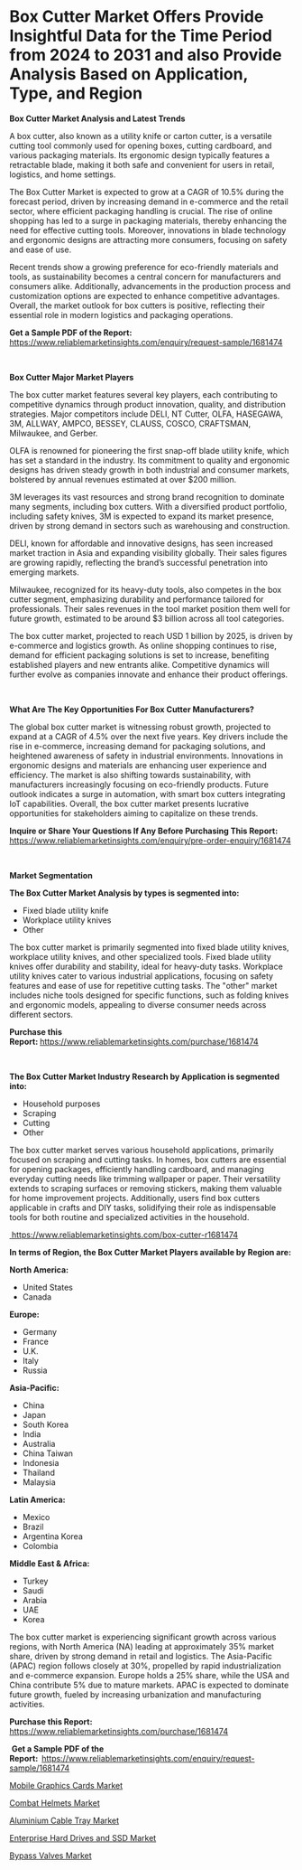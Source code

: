 <p><h1>Box Cutter Market Offers Provide Insightful Data for the Time Period from 2024 to 2031 and also Provide Analysis Based on Application, Type, and Region</h1></p><p><strong>Box Cutter Market Analysis and Latest Trends</strong></p>
<p><p>A box cutter, also known as a utility knife or carton cutter, is a versatile cutting tool commonly used for opening boxes, cutting cardboard, and various packaging materials. Its ergonomic design typically features a retractable blade, making it both safe and convenient for users in retail, logistics, and home settings.</p><p>The Box Cutter Market is expected to grow at a CAGR of 10.5% during the forecast period, driven by increasing demand in e-commerce and the retail sector, where efficient packaging handling is crucial. The rise of online shopping has led to a surge in packaging materials, thereby enhancing the need for effective cutting tools. Moreover, innovations in blade technology and ergonomic designs are attracting more consumers, focusing on safety and ease of use.</p><p>Recent trends show a growing preference for eco-friendly materials and tools, as sustainability becomes a central concern for manufacturers and consumers alike. Additionally, advancements in the production process and customization options are expected to enhance competitive advantages. Overall, the market outlook for box cutters is positive, reflecting their essential role in modern logistics and packaging operations.</p></p>
<p><strong>Get a Sample PDF of the Report:&nbsp;</strong> <a href="https://www.reliablemarketinsights.com/enquiry/request-sample/1681474?utm_campaign=1355&utm_medium=2&utm_source=Github&utm_content=ia&utm_term=01102024&utm_id=box-cutter">https://www.reliablemarketinsights.com/enquiry/request-sample/1681474</a></p>
<p>&nbsp;</p>
<p><strong>Box Cutter Major Market Players</strong></p>
<p><p>The box cutter market features several key players, each contributing to competitive dynamics through product innovation, quality, and distribution strategies. Major competitors include DELI, NT Cutter, OLFA, HASEGAWA, 3M, ALLWAY, AMPCO, BESSEY, CLAUSS, COSCO, CRAFTSMAN, Milwaukee, and Gerber.</p><p>OLFA is renowned for pioneering the first snap-off blade utility knife, which has set a standard in the industry. Its commitment to quality and ergonomic designs has driven steady growth in both industrial and consumer markets, bolstered by annual revenues estimated at over $200 million.</p><p>3M leverages its vast resources and strong brand recognition to dominate many segments, including box cutters. With a diversified product portfolio, including safety knives, 3M is expected to expand its market presence, driven by strong demand in sectors such as warehousing and construction.</p><p>DELI, known for affordable and innovative designs, has seen increased market traction in Asia and expanding visibility globally. Their sales figures are growing rapidly, reflecting the brand’s successful penetration into emerging markets.</p><p>Milwaukee, recognized for its heavy-duty tools, also competes in the box cutter segment, emphasizing durability and performance tailored for professionals. Their sales revenues in the tool market position them well for future growth, estimated to be around $3 billion across all tool categories.</p><p>The box cutter market, projected to reach USD 1 billion by 2025, is driven by e-commerce and logistics growth. As online shopping continues to rise, demand for efficient packaging solutions is set to increase, benefiting established players and new entrants alike. Competitive dynamics will further evolve as companies innovate and enhance their product offerings.</p></p>
<p>&nbsp;</p>
<p><strong>What Are The Key Opportunities For Box Cutter Manufacturers?</strong></p>
<p><p>The global box cutter market is witnessing robust growth, projected to expand at a CAGR of 4.5% over the next five years. Key drivers include the rise in e-commerce, increasing demand for packaging solutions, and heightened awareness of safety in industrial environments. Innovations in ergonomic designs and materials are enhancing user experience and efficiency. The market is also shifting towards sustainability, with manufacturers increasingly focusing on eco-friendly products. Future outlook indicates a surge in automation, with smart box cutters integrating IoT capabilities. Overall, the box cutter market presents lucrative opportunities for stakeholders aiming to capitalize on these trends.</p></p>
<p><strong>Inquire or Share Your Questions If Any Before Purchasing This Report:</strong> <a href="https://www.reliablemarketinsights.com/enquiry/pre-order-enquiry/1681474?utm_campaign=1355&utm_medium=2&utm_source=Github&utm_content=ia&utm_term=01102024&utm_id=box-cutter">https://www.reliablemarketinsights.com/enquiry/pre-order-enquiry/1681474</a></p>
<p>&nbsp;</p>
<p><strong>Market Segmentation</strong></p>
<p><strong>The Box Cutter Market Analysis by types is segmented into:</strong></p>
<p><ul><li>Fixed blade utility knife</li><li>Workplace utility knives</li><li>Other</li></ul></p>
<p><p>The box cutter market is primarily segmented into fixed blade utility knives, workplace utility knives, and other specialized tools. Fixed blade utility knives offer durability and stability, ideal for heavy-duty tasks. Workplace utility knives cater to various industrial applications, focusing on safety features and ease of use for repetitive cutting tasks. The "other" market includes niche tools designed for specific functions, such as folding knives and ergonomic models, appealing to diverse consumer needs across different sectors.</p></p>
<p><strong>Purchase this Report:&nbsp;</strong><a href="https://www.reliablemarketinsights.com/purchase/1681474?utm_campaign=1355&utm_medium=2&utm_source=Github&utm_content=ia&utm_term=01102024&utm_id=box-cutter">https://www.reliablemarketinsights.com/purchase/1681474</a></p>
<p>&nbsp;</p>
<p><strong>The Box Cutter Market Industry Research by Application is segmented into:</strong></p>
<p><ul><li>Household purposes</li><li>Scraping</li><li>Cutting</li><li>Other</li></ul></p>
<p><p>The box cutter market serves various household applications, primarily focused on scraping and cutting tasks. In homes, box cutters are essential for opening packages, efficiently handling cardboard, and managing everyday cutting needs like trimming wallpaper or paper. Their versatility extends to scraping surfaces or removing stickers, making them valuable for home improvement projects. Additionally, users find box cutters applicable in crafts and DIY tasks, solidifying their role as indispensable tools for both routine and specialized activities in the household.</p></p>
<p><a href="https://www.reliablemarketinsights.com/box-cutter-r1681474?utm_campaign=1355&utm_medium=2&utm_source=Github&utm_content=ia&utm_term=01102024&utm_id=box-cutter">&nbsp;https://www.reliablemarketinsights.com/box-cutter-r1681474</a></p>
<p><strong>In terms of Region, the Box Cutter Market Players available by Region are:</strong></p>
<p>
    <p> <strong> North America: </strong>
        <ul>
            <li>United States</li>
            <li>Canada</li>
        </ul>
        </p> 
    <p> <strong> Europe: </strong>
        <ul>
            <li>Germany</li>
            <li>France</li>
            <li>U.K.</li>
            <li>Italy</li>
            <li>Russia</li>
        </ul>
        </p> 
    <p> <strong> Asia-Pacific: </strong>
        <ul>
            <li>China</li>
            <li>Japan</li>
            <li>South Korea</li>
            <li>India</li>
            <li>Australia</li>
            <li>China Taiwan</li>
            <li>Indonesia</li>
            <li>Thailand</li>
            <li>Malaysia</li>
        </ul>
        </p> 
    <p> <strong> Latin America: </strong>
        <ul>
            <li>Mexico</li>
            <li>Brazil</li>
            <li>Argentina Korea</li>
            <li>Colombia</li>
        </ul>
        </p> 
    <p> <strong> Middle East & Africa: </strong>
        <ul>
            <li>Turkey</li>
            <li>Saudi</li>
            <li>Arabia</li>
            <li>UAE</li>
            <li>Korea</li>
        </ul>
    </p>
    </p>
<p><p>The box cutter market is experiencing significant growth across various regions, with North America (NA) leading at approximately 35% market share, driven by strong demand in retail and logistics. The Asia-Pacific (APAC) region follows closely at 30%, propelled by rapid industrialization and e-commerce expansion. Europe holds a 25% share, while the USA and China contribute 5% due to mature markets. APAC is expected to dominate future growth, fueled by increasing urbanization and manufacturing activities.</p></p>
<p><strong>Purchase this Report: </strong><a href="https://www.reliablemarketinsights.com/purchase/1681474?utm_campaign=1355&utm_medium=2&utm_source=Github&utm_content=ia&utm_term=01102024&utm_id=box-cutter">https://www.reliablemarketinsights.com/purchase/1681474</a></p>
<p>&nbsp;<strong>Get a Sample PDF of the Report:&nbsp;&nbsp;</strong><a href="https://www.reliablemarketinsights.com/enquiry/request-sample/1681474?utm_campaign=1355&utm_medium=2&utm_source=Github&utm_content=ia&utm_term=01102024&utm_id=box-cutter">https://www.reliablemarketinsights.com/enquiry/request-sample/1681474</a></p>
<p><strong></strong></p>
<p><p><a href="https://issuu.com/reportprime-2/docs/mobile-graphics-cards-market-size-2_a014a8adca7a7d?utm_campaign=1355&utm_medium=2&utm_source=Github&utm_content=ia&utm_term=01102024&utm_id=box-cutter">Mobile Graphics Cards Market</a></p><p><a href="https://www.linkedin.com/pulse/combat-helmets-industry-analysis-report-its-market-size-growing-xblpe?utm_campaign=1355&utm_medium=2&utm_source=Github&utm_content=ia&utm_term=01102024&utm_id=box-cutter">Combat Helmets Market</a></p><p><a href="https://www.linkedin.com/pulse/aluminium-cable-tray-market-insights-products-regional-analysis-18jge?utm_campaign=1355&utm_medium=2&utm_source=Github&utm_content=ia&utm_term=01102024&utm_id=box-cutter">Aluminium Cable Tray Market</a></p><p><a href="https://issuu.com/reportprime-2/docs/enterprise-hard-drives-and-ssd-mark_b46c4296be7cb3?utm_campaign=1355&utm_medium=2&utm_source=Github&utm_content=ia&utm_term=01102024&utm_id=box-cutter">Enterprise Hard Drives and SSD Market</a></p><p><a href="https://www.linkedin.com/pulse/bypass-valves-industry-analysis-report-its-market-size-zu2de?utm_campaign=1355&utm_medium=2&utm_source=Github&utm_content=ia&utm_term=01102024&utm_id=box-cutter">Bypass Valves Market</a></p></p>